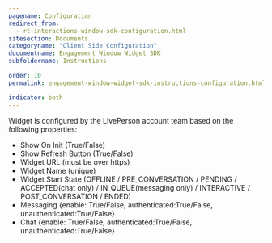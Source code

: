 ```yaml
---
pagename: Configuration
redirect_from:
  - rt-interactions-window-sdk-configuration.html
sitesection: Documents
categoryname: "Client Side Configuration"
documentname: Engagement Window Widget SDK
subfoldername: Instructions

order: 10
permalink: engagement-window-widget-sdk-instructions-configuration.html

indicator: both
---
```


Widget is configured by the LivePerson account team based on the following properties:

  - Show On Init (True/False)
  - Show Refresh Button (True/False)
  - Widget URL (must be over https)
  - Widget Name (unique)
  - Widget Start State (OFFLINE / PRE_CONVERSATION / PENDING / ACCEPTED(chat only) / IN_QUEUE(messaging only) / INTERACTIVE / POST_CONVERSATION / ENDED)
  - Messaging {enable: True/False, authenticated:True/False, unauthenticated:True/False}
  - Chat {enable: True/False, authenticated:True/False, unauthenticated:True/False}
